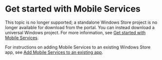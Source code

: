 <properties 
	pageTitle="Get Started with Mobile Services for Windows Store apps | Mobile Dev Center" 
	description="Follow this tutorial to get started using Azure Mobile Services for Windows Store development in C# or JavaScript." 
	services="mobile-services" 
	documentationCenter="windows" 
	authors="ggailey777" 
	manager="dwrede" 
	editor=""/>

<tags 
	ms.service="mobile-services" 
	ms.workload="mobile" 
	ms.tgt_pltfrm="" 
	ms.devlang="dotnet" 
	ms.topic="hero-article" 
	ms.date="12/03/2014" 
	ms.author="glenga"/>


# <a name="getting-started"> </a>Get started with Mobile Services

This topic is no longer supported; a standalone Windows Store project is no longer available for download from the portal. You can instead download a universal Windows project. For more information, see [Get started with Mobile Services](mobile-services-javascript-backend-windows-store-dotnet-get-started.md). 

For instructions on adding Mobile Services to an existing Windows Store app, see [Add Mobile Services to an existing app](mobile-services-windows-store-dotnet-get-started-data.md).